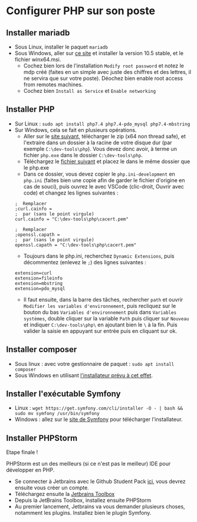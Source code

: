 # Configurer PHP sur son poste

## Installer mariadb

* Sous Linux, installer le paquet `mariadb`
* Sous Windows, aller sur [ce site](https://downloads.mariadb.org/) et installer la version 10.5 stable, et le fichier winx64.msi.
    * Cochez bien lors de l'installation `Modify root password` et notez le mdp créé (faites en un simple avec juste des chiffres et des lettres, il ne servira que sur votre poste). Déochez bien enable root access from remotes machines.
    * Cochez bien `Install as Service` et `Enable networking`

## Installer PHP

* Sur Linux : `sudo apt install php7.4 php7.4-pdo_mysql php7.4-mbstring`
* Sur Windows, cela se fait en plusieurs opérations.
    * Aller sur le [site suivant](https://windows.php.net/download), télécharger le zip (x64 non thread safe), et l'extraire dans un dossier à la racine de votre disque dur (par exemple `C:\dev-tools\php`). Vous devez donc avoir, à terme un fichier `php.exe` dans le dossier `C:\dev-tools\php`.
    * Téléchargez le [fichier suivant](https://curl.haxx.se/ca/cacert.pem) et placez le dans le même dossier que le php.exe
    * Dans ce dossier, vous devez copier le `php.ini-development` en `php.ini` (faites bien une copie afin de garder le fichier d'origine en cas de souci), puis ouvrez le avec VSCode (clic-droit, Ouvrir avec code) et changez les lignes suivantes :
    ```
    ;  Remplacer
    ;curl.cainfo =
    ;  par (sans le point virgule)
    curl.cainfo = "C:\dev-tools\php\cacert.pem"

    ;  Remplacer
    ;openssl.capath =
    ;  par (sans le point virgule)
    openssl.capath = "C:\dev-tools\php\cacert.pem"
    ```
    * Toujours dans le php.ini, recherchez `Dynamic Extensions`, puis décommentez (enlevez le `;`) des lignes suivantes :
    ```
    extension=curl
    extension=fileinfo
    extension=mbstring
    extension=pdo_mysql
    ```
    * Il faut ensuite, dans la barre des tâches, rechercher `path` et ouvrir `Modifier les variables d'environnement`, puis recliquez sur le bouton du bas `Variables d'environnement` puis dans `Variables systèmes`, double cliquer sur la variable `Path` puis cliquer sur `Nouveau` et indiquer `C:\dev-tools\php\` en ajoutant bien le `\` à la fin. Puis valider la saisie en appuyant sur entrée puis en cliquant sur ok.

## Installer composer
* Sous linux : avec votre gestionnaire de paquet : `sudo apt install composer`
* Sous Windows en utilisant [l'installateur prévu à cet effet](https://getcomposer.org/Composer-Setup.exe).

## Installer l'exécutable Symfony
* Linux : `wget https://get.symfony.com/cli/installer -O - | bash && sudo mv symfony /usr/bin/symfony`
* Windows : allez sur le [site de Symfony](https://symfony.com/download) pour télécharger l'installateur.

## Installer PHPStorm

Etape finale !

PHPStorm est un des meilleurs (si ce n'est pas le meilleur) IDE pour développer en PHP.

* Se connecter à Jetbrains avec le Github Student Pack [ici](https://www.jetbrains.com/shop/eform/students), vous devrez ensuite vous créer un compte.
* Téléchargez ensuite la [Jetbrains Toolbox](https://www.jetbrains.com/toolbox-app/)
* Depuis la JetBrains Toolbox, installez ensuite PHPStorm
* Au premier lancement, Jetbrains va vous demander plusieurs choses, notamment les plugins. Installez bien le plugin Symfony.
